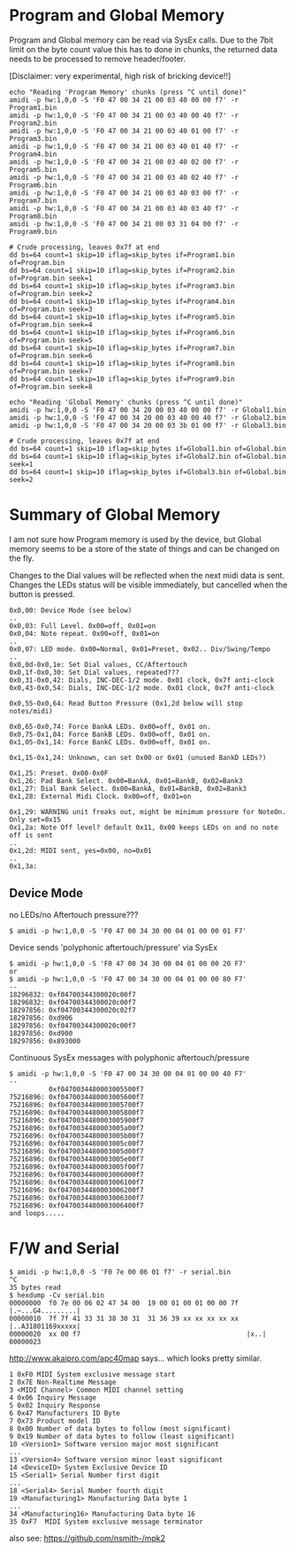 
# Program and Global Memory

Program and Global memory can be read via SysEx calls. Due to the 7bit
limit on the byte count value this has to done in chunks, the returned
data needs to be processed to remove header/footer.

[Disclaimer: very experimental, high risk of bricking device!!]

```
echo "Reading 'Program Memory' chunks (press ^C until done)"
amidi -p hw:1,0,0 -S 'F0 47 00 34 21 00 03 40 00 00 f7' -r Program1.bin
amidi -p hw:1,0,0 -S 'F0 47 00 34 21 00 03 40 00 40 f7' -r Program2.bin
amidi -p hw:1,0,0 -S 'F0 47 00 34 21 00 03 40 01 00 f7' -r Program3.bin
amidi -p hw:1,0,0 -S 'F0 47 00 34 21 00 03 40 01 40 f7' -r Program4.bin
amidi -p hw:1,0,0 -S 'F0 47 00 34 21 00 03 40 02 00 f7' -r Program5.bin
amidi -p hw:1,0,0 -S 'F0 47 00 34 21 00 03 40 02 40 f7' -r Program6.bin
amidi -p hw:1,0,0 -S 'F0 47 00 34 21 00 03 40 03 00 f7' -r Program7.bin
amidi -p hw:1,0,0 -S 'F0 47 00 34 21 00 03 40 03 40 f7' -r Program8.bin
amidi -p hw:1,0,0 -S 'F0 47 00 34 21 00 03 31 04 00 f7' -r Program9.bin

# Crude processing, leaves 0x7f at end
dd bs=64 count=1 skip=10 iflag=skip_bytes if=Program1.bin of=Program.bin
dd bs=64 count=1 skip=10 iflag=skip_bytes if=Program2.bin of=Program.bin seek=1
dd bs=64 count=1 skip=10 iflag=skip_bytes if=Program3.bin of=Program.bin seek=2
dd bs=64 count=1 skip=10 iflag=skip_bytes if=Program4.bin of=Program.bin seek=3
dd bs=64 count=1 skip=10 iflag=skip_bytes if=Program5.bin of=Program.bin seek=4
dd bs=64 count=1 skip=10 iflag=skip_bytes if=Program6.bin of=Program.bin seek=5
dd bs=64 count=1 skip=10 iflag=skip_bytes if=Program7.bin of=Program.bin seek=6
dd bs=64 count=1 skip=10 iflag=skip_bytes if=Program8.bin of=Program.bin seek=7
dd bs=64 count=1 skip=10 iflag=skip_bytes if=Program9.bin of=Program.bin seek=8

echo "Reading 'Global Memory' chunks (press ^C until done)"
amidi -p hw:1,0,0 -S 'F0 47 00 34 20 00 03 40 00 00 f7' -r Global1.bin
amidi -p hw:1,0,0 -S 'F0 47 00 34 20 00 03 40 00 40 f7' -r Global2.bin
amidi -p hw:1,0,0 -S 'F0 47 00 34 20 00 03 3b 01 00 f7' -r Global3.bin

# Crude processing, leaves 0x7f at end
dd bs=64 count=1 skip=10 iflag=skip_bytes if=Global1.bin of=Global.bin
dd bs=64 count=1 skip=10 iflag=skip_bytes if=Global2.bin of=Global.bin seek=1
dd bs=64 count=1 skip=10 iflag=skip_bytes if=Global3.bin of=Global.bin seek=2
```

# Summary of Global Memory

I am not sure how Program memory is used by the device, but Global memory
seems to be a store of the state of things and can be changed on the fly.

Changes to the Dial values will be reflected when the next midi data is 
sent. Changes the LEDs status will be visible immediately, but cancelled
when the button is pressed.

```
0x0,00: Device Mode (see below)
..
0x0,03: Full Level. 0x00=off, 0x01=on
0x0,04: Note repeat. 0x00=off, 0x01=on
..
0x0,07: LED mode. 0x00=Normal, 0x01=Preset, 0x02.. Div/Swing/Tempo
..
0x0,0d-0x0,1e: Set Dial values, CC/Aftertouch
0x0,1f-0x0,30: Set Dial values, repeated???
0x0,31-0x0,42: Dials, INC-DEC-1/2 mode. 0x01 clock, 0x7f anti-clock
0x0,43-0x0,54: Dials, INC-DEC-1/2 mode. 0x01 clock, 0x7f anti-clock

0x0,55-0x0,64: Read Button Pressure (0x1,2d below will stop notes/midi)

0x0,65-0x0,74: Force BankA LEDs. 0x00=off, 0x01 on.
0x0,75-0x1,04: Force BankB LEDs. 0x00=off, 0x01 on.
0x1,05-0x1,14: Force BankC LEDs. 0x00=off, 0x01 on.

0x1,15-0x1,24: Unknown, can set 0x00 or 0x01 (unused BankD LEDs?)

0x1,25: Preset. 0x00-0x0F
0x1,26: Pad Bank Select. 0x00=BankA, 0x01=BankB, 0x02=Bank3
0x1,27: Dial Bank Select. 0x00=BankA, 0x01=BankB, 0x02=Bank3
0x1,28: External Midi Clock. 0x00=off, 0x01=on

0x1,29: WARNING unit freaks out, might be minimum pressure for NoteOn. Only set=0x15
0x1,2a: Note Off level? default 0x11, 0x00 keeps LEDs on and no note off is sent
..
0x1,2d: MIDI sent, yes=0x00, no=0x01
..
0x1,3a:
```

## Device Mode
no LEDs/no Aftertouch pressure???
```
$ amidi -p hw:1,0,0 -S 'F0 47 00 34 30 00 04 01 00 00 01 F7'
```

Device sends 'polyphonic aftertouch/pressure' via SysEx
```
$ amidi -p hw:1,0,0 -S 'F0 47 00 34 30 00 04 01 00 00 20 F7'
or
$ amidi -p hw:1,0,0 -S 'F0 47 00 34 30 00 04 01 00 00 80 F7'
--
18296832: 0xf04700344300020c00f7
18296832: 0xf04700344300020c00f7
18297856: 0xf04700344300020c02f7
18297856: 0xd906
18297856: 0xf04700344300020c00f7
18297856: 0xd900
18297856: 0x893000
```

Continuous SysEx messages with polyphonic aftertouch/pressure
```
$ amidi -p hw:1,0,0 -S 'F0 47 00 34 30 00 04 01 00 00 40 F7'
--
          0xf0470034480003005500f7
75216896: 0xf0470034480003005600f7
75216896: 0xf0470034480003005700f7
75216896: 0xf0470034480003005800f7
75216896: 0xf0470034480003005900f7
75216896: 0xf0470034480003005a00f7
75216896: 0xf0470034480003005b00f7
75216896: 0xf0470034480003005c00f7
75216896: 0xf0470034480003005d00f7
75216896: 0xf0470034480003005e00f7
75216896: 0xf0470034480003005f00f7
75216896: 0xf0470034480003006000f7
75216896: 0xf0470034480003006100f7
75216896: 0xf0470034480003006200f7
75216896: 0xf0470034480003006300f7
75216896: 0xf0470034480003006400f7
and loops.....
```

# F/W and Serial

```
$ amidi -p hw:1,0,0 -S 'F0 7e 00 06 01 f7' -r serial.bin
^C
35 bytes read
$ hexdump -Cv serial.bin
00000000  f0 7e 00 06 02 47 34 00  19 00 01 00 01 00 00 7f  |.~...G4.........|
00000010  7f 7f 41 33 31 38 30 31  31 36 39 xx xx xx xx xx  |..A31801169xxxxx|
00000020  xx 00 f7                                          |x..|
00000023
```

http://www.akaipro.com/apc40map
says... which looks pretty similar.
```
1 0xF0 MIDI System exclusive message start
2 0x7E Non-Realtime Message
3 <MIDI Channel> Common MIDI channel setting
4 0x06 Inquiry Message
5 0x02 Inquiry Response
6 0x47 Manufacturers ID Byte
7 0x73 Product model ID
8 0x00 Number of data bytes to follow (most significant)
9 0x19 Number of data bytes to follow (least significant)
10 <Version1> Software version major most significant
...
13 <Version4> Software version minor least significant
14 <DeviceID> System Exclusive Device ID
15 <Serial1> Serial Number first digit
...
18 <Serial4> Serial Number fourth digit
19 <Manufacturing1> Manufacturing Data byte 1
...
34 <Manufacturing16> Manufacturing Data byte 16
35 0xF7  MIDI System exclusive message terminator
```


also see:
https://github.com/nsmith-/mpk2
